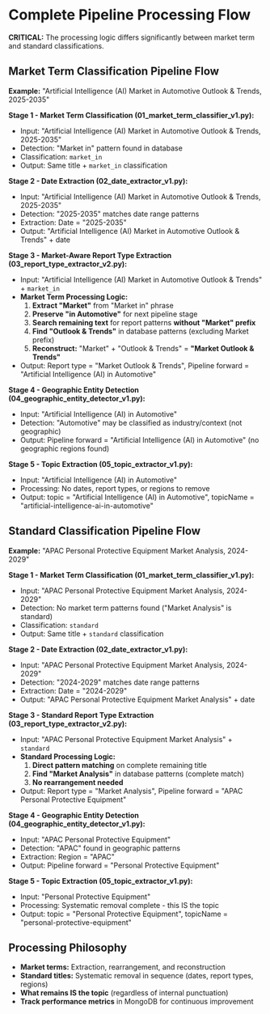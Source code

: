 # Complete Pipeline Processing Flow

**CRITICAL:** The processing logic differs significantly between market term and standard classifications.

## Market Term Classification Pipeline Flow

**Example:** "Artificial Intelligence (AI) Market in Automotive Outlook & Trends, 2025-2035"

**Stage 1 - Market Term Classification (01_market_term_classifier_v1.py):**
- Input: "Artificial Intelligence (AI) Market in Automotive Outlook & Trends, 2025-2035"
- Detection: "Market in" pattern found in database
- Classification: `market_in`
- Output: Same title + `market_in` classification

**Stage 2 - Date Extraction (02_date_extractor_v1.py):**
- Input: "Artificial Intelligence (AI) Market in Automotive Outlook & Trends, 2025-2035"
- Detection: "2025-2035" matches date range patterns
- Extraction: Date = "2025-2035"
- Output: "Artificial Intelligence (AI) Market in Automotive Outlook & Trends" + date

**Stage 3 - Market-Aware Report Type Extraction (03_report_type_extractor_v2.py):**
- Input: "Artificial Intelligence (AI) Market in Automotive Outlook & Trends" + `market_in`
- **Market Term Processing Logic:**
  1. **Extract "Market"** from "Market in" phrase
  2. **Preserve "in Automotive"** for next pipeline stage
  3. **Search remaining text** for report patterns **without "Market" prefix**
  4. **Find "Outlook & Trends"** in database patterns (excluding Market prefix)
  5. **Reconstruct:** "Market" + "Outlook & Trends" = **"Market Outlook & Trends"**
- Output: Report type = "Market Outlook & Trends", Pipeline forward = "Artificial Intelligence (AI) in Automotive"

**Stage 4 - Geographic Entity Detection (04_geographic_entity_detector_v1.py):**
- Input: "Artificial Intelligence (AI) in Automotive"
- Detection: "Automotive" may be classified as industry/context (not geographic)
- Output: Pipeline forward = "Artificial Intelligence (AI) in Automotive" (no geographic regions found)

**Stage 5 - Topic Extraction (05_topic_extractor_v1.py):**
- Input: "Artificial Intelligence (AI) in Automotive"
- Processing: No dates, report types, or regions to remove
- Output: topic = "Artificial Intelligence (AI) in Automotive", topicName = "artificial-intelligence-ai-in-automotive"

## Standard Classification Pipeline Flow

**Example:** "APAC Personal Protective Equipment Market Analysis, 2024-2029"

**Stage 1 - Market Term Classification (01_market_term_classifier_v1.py):**
- Input: "APAC Personal Protective Equipment Market Analysis, 2024-2029"
- Detection: No market term patterns found ("Market Analysis" is standard)
- Classification: `standard`
- Output: Same title + `standard` classification

**Stage 2 - Date Extraction (02_date_extractor_v1.py):**
- Input: "APAC Personal Protective Equipment Market Analysis, 2024-2029"
- Detection: "2024-2029" matches date range patterns
- Extraction: Date = "2024-2029"
- Output: "APAC Personal Protective Equipment Market Analysis" + date

**Stage 3 - Standard Report Type Extraction (03_report_type_extractor_v2.py):**
- Input: "APAC Personal Protective Equipment Market Analysis" + `standard`
- **Standard Processing Logic:**
  1. **Direct pattern matching** on complete remaining title
  2. **Find "Market Analysis"** in database patterns (complete match)
  3. **No rearrangement needed**
- Output: Report type = "Market Analysis", Pipeline forward = "APAC Personal Protective Equipment"

**Stage 4 - Geographic Entity Detection (04_geographic_entity_detector_v1.py):**
- Input: "APAC Personal Protective Equipment"
- Detection: "APAC" found in geographic patterns
- Extraction: Region = "APAC"
- Output: Pipeline forward = "Personal Protective Equipment"

**Stage 5 - Topic Extraction (05_topic_extractor_v1.py):**
- Input: "Personal Protective Equipment"
- Processing: Systematic removal complete - this IS the topic
- Output: topic = "Personal Protective Equipment", topicName = "personal-protective-equipment"

## Processing Philosophy
- **Market terms:** Extraction, rearrangement, and reconstruction
- **Standard titles:** Systematic removal in sequence (dates, report types, regions)
- **What remains IS the topic** (regardless of internal punctuation)
- **Track performance metrics** in MongoDB for continuous improvement